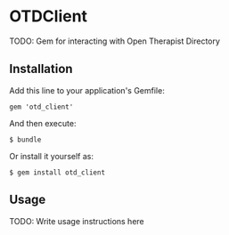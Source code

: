 # OTDClient

TODO: Gem for interacting with Open Therapist Directory

## Installation

Add this line to your application's Gemfile:

    gem 'otd_client'

And then execute:

    $ bundle

Or install it yourself as:

    $ gem install otd_client

## Usage

TODO: Write usage instructions here
